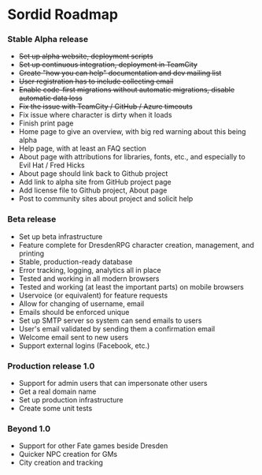 Sordid Roadmap
======
### Stable Alpha release
* ~~Set up alpha website, deployment scripts~~
* ~~Set up continuous integration, deployment in TeamCity~~
* ~~Create "how you can help" documentation and dev mailing list~~
* ~~User registration has to include collecting email~~
* ~~Enable code-first migrations without automatic migrations, disable automatic data loss~~
* ~~Fix the issue with TeamCity / GitHub / Azure timeouts~~
* Fix issue where character is dirty when it loads
* Finish print page
* Home page to give an overview, with big red warning about this being alpha
* Help page, with at least an FAQ section
* About page with attributions for libraries, fonts, etc., and especially to Evil Hat / Fred Hicks
* About page should link back to Github project
* Add link to alpha site from GitHub project page
* Add license file to Github project, About page
* Post to community sites about project and solicit help

### Beta release
* Set up beta infrastructure
* Feature complete for DresdenRPG character creation, management, and printing
* Stable, production-ready database
* Error tracking, logging, analytics all in place
* Tested and working in all modern browsers
* Tested and working (at least the important parts) on mobile browsers
* Uservoice (or equivalent) for feature requests
* Allow for changing of username, email
* Emails should be enforced unique
* Set up SMTP server so system can send emails to users
* User's email validated by sending them a confirmation email
* Welcome email sent to new users
* Support external logins (Facebook, etc.)

### Production release 1.0
* Support for admin users that can impersonate other users
* Get a real domain name
* Set up production infrastructure
* Create some unit tests

### Beyond 1.0
* Support for other Fate games beside Dresden
* Quicker NPC creation for GMs
* City creation and tracking

